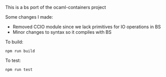 This is a bs port of the ocaml-containers project

Some changes I made:
* Removed CCIO module since we lack primitives for IO operations in BS
* Minor changes to syntax so it compiles with BS

To build:
```
npm run build
```

To test:
```
npm run test
```
